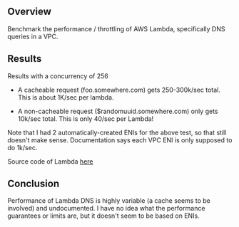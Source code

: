 ## Overview

Benchmark the performance / throttling of AWS Lambda,
specifically DNS queries in a VPC.

## Results

Results with a concurrency of 256

  * A cacheable request (foo.somewhere.com) gets 250-300k/sec total.  This is about 1K/sec per lambda.

  * A non-cacheable request ($randomuuid.somewhere.com) only gets 10k/sec total.
    This is only 40/sec per Lambda!

Note that I had 2 automatically-created ENIs for the above test, so that still
doesn't make sense.  Documentation says each VPC ENI is only supposed to do 1k/sec.

Source code of Lambda [here](lambda/main.py)

## Conclusion

Performance of Lambda DNS is highly variable (a cache seems to be involved) and undocumented.
I have no idea what the performance guarantees or limits are, but it doesn't seem to be based on ENIs.
